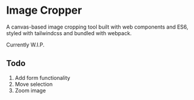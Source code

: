 # Image Cropper
A canvas-based image cropping tool built with web components and ES6, styled with tailwindcss and bundled with webpack.

Currently W.I.P.

## Todo
1. Add form functionality
1. Move selection
1. Zoom image
